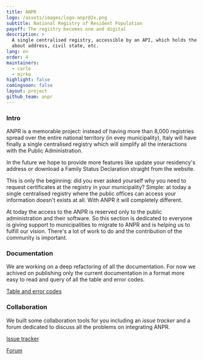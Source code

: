 ```yaml
---
title: ANPR
logo: /assets/images/logo-anpr@2x.png
subtitle: National Registry of Resident Population
payoff: The registry becomes one and digital
description: >
  A single centralised registry, accessible by an API, which holds the up-to-date information
  about address, civil state, etc.
lang: en
order: 4
maintainers:
  - carlo
  - mirko
highlight: false
comingsoon: false
layout: project
github_team: anpr
---
```


### Intro
ANPR is a memorable project: instead of having more than 8,000 registries spread over the entire
national territory (in evey municipality), Italy will have finally a single centralised registry
which will simplify all the interactions with the Public Administration.

In the future we hope to provide more features like update your residency's address or download a
Family Status Declaration straight from the website.

This is only the beginning: did you ever asked yourself why you need to request certificates at the
registry in your municipality? Simple: at today a single centralised registry where the public
offices can access your information doesn't exists at all. With ANPR it will completely different.

At today the access to the ANPR is reserved only to the public administration and their software.
So this section is dedicated to everyone is giving support to municipalities to migrate to ANPR and
is helping us to fulfill our vision. There's a lot of work to do and the contribution of the
community is important.


### Documentation
We are working on a deep refactoring of all the documentation. For now we achived on publishing
only the current documentation in a format more easy to read and query of all the table and error
codes.

[Table and error codes](https://docs.italia.it/italia/anpr/anpr/)


### Collaboration
We built some collaboration tools for you including an *issue tracker* and a forum dedicated to
discuss all the problems on integrating ANPR.

[Issue tracker](https://github.com/italia/anpr/issues)

[Forum](https://forum.italia.it/c/anpr)
